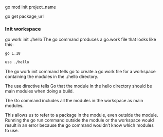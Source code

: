 go mod init project_name

go get package_url

### Init workspace

go work init ./hello
The go command produces a go.work file that looks like this:

```sh
go 1.18

use ./hello
```

The go work init command tells go to create a go.work file for a workspace containing the modules in the ./hello directory.

The use directive tells Go that the module in the hello directory should be main modules when doing a build.

The Go command includes all the modules in the workspace as main modules.

This allows us to refer to a package in the module, even outside the module. Running the go run command outside the module or the workspace would result in an error because the go command wouldn’t know which modules to use.
